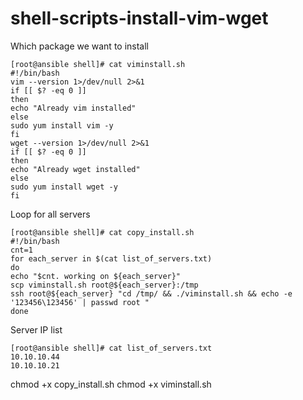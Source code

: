 # shell-scripts-install-vim-wget
Which package we want to install 
~~~
[root@ansible shell]# cat viminstall.sh
#!/bin/bash
vim --version 1>/dev/null 2>&1
if [[ $? -eq 0 ]]
then
echo "Already vim installed"
else
sudo yum install vim -y
fi
wget --version 1>/dev/null 2>&1
if [[ $? -eq 0 ]]
then
echo "Already wget installed"
else
sudo yum install wget -y
fi

~~~
Loop for all servers 
~~~
[root@ansible shell]# cat copy_install.sh
#!/bin/bash
cnt=1
for each_server in $(cat list_of_servers.txt)
do
echo "$cnt. working on ${each_server}"
scp viminstall.sh root@${each_server}:/tmp
ssh root@${each_server} "cd /tmp/ && ./viminstall.sh && echo -e '123456\123456' | passwd root "
done

~~~
Server IP list
~~~
[root@ansible shell]# cat list_of_servers.txt
10.10.10.44
10.10.10.21
~~~

chmod +x copy_install.sh
chmod +x viminstall.sh

